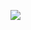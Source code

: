 [![](https://mermaid.ink/img/pako:eNqVlG1v2jAQx7-K5b6hUqAlCdC40iRa0gpp0tDg1Zq-MPUBGU6c2WbAgO8-55FAK5VGimOf7_f3-XzxDr8JBpjguaTJAk0G90GMzDPWVOqXrH1Fzea3_U_4swKl96g_Gr4E2LTI3yQSlEINmiSt3-o6wK85nE5mjFhp2KPsIw2Ud1BDZt8TJG8Lh5R9Bo0o5wiihIstgNojY-pz7pcGI_jsT9BN5VGJncmUDmi6RcNBpvOwHbJ3_A0J2UcafcZQDOtKx-SAsTIMozL6Mf4sjAFw0FBTyA01kYH_3Z_4H0WTi51tPlVFT3QJY5B_w7dUoTYyqUWN-SlxzHWx_8skSj4laid8TMAFMvTofZQ4zcAFKuwEuK7lpuZZ1KpKRKyq0nt3HEcHU6pnNVtNPfIQYm0CyTuoMRJKRzS20IMUawXSQk9SxBpidl7HSm855P8QmoWck6uZN7OUlmIJ5MpxnKLfXIdML4idbO7rYBpLjk2nX8CKDRYLzqaXk_UEFgt_BS8SVO7U-4zElrluQoaJliuwcAQyoukQ71LVAOsFRBBgYrqMymWAg_hgmITGv4SISszcIvMFJjPKlRmtEkY1DEJqLrKoskpzOCAfxSrWmNienYlgssMbTNq203Jcu-30Ol771nPadxbeGrNrtxyv67k9r9fp3pr3YOF_2bq3rW674xjfO69ju67rHf4DWIu7Pw?type=png)](https://mermaid.live/edit#pako:eNqVlG1v2jAQx7-K5b6hUqAlCdC40iRa0gpp0tDg1Zq-MPUBGU6c2WbAgO8-55FAK5VGimOf7_f3-XzxDr8JBpjguaTJAk0G90GMzDPWVOqXrH1Fzea3_U_4swKl96g_Gr4E2LTI3yQSlEINmiSt3-o6wK85nE5mjFhp2KPsIw2Ud1BDZt8TJG8Lh5R9Bo0o5wiihIstgNojY-pz7pcGI_jsT9BN5VGJncmUDmi6RcNBpvOwHbJ3_A0J2UcafcZQDOtKx-SAsTIMozL6Mf4sjAFw0FBTyA01kYH_3Z_4H0WTi51tPlVFT3QJY5B_w7dUoTYyqUWN-SlxzHWx_8skSj4laid8TMAFMvTofZQ4zcAFKuwEuK7lpuZZ1KpKRKyq0nt3HEcHU6pnNVtNPfIQYm0CyTuoMRJKRzS20IMUawXSQk9SxBpidl7HSm855P8QmoWck6uZN7OUlmIJ5MpxnKLfXIdML4idbO7rYBpLjk2nX8CKDRYLzqaXk_UEFgt_BS8SVO7U-4zElrluQoaJliuwcAQyoukQ71LVAOsFRBBgYrqMymWAg_hgmITGv4SISszcIvMFJjPKlRmtEkY1DEJqLrKoskpzOCAfxSrWmNienYlgssMbTNq203Jcu-30Ol771nPadxbeGrNrtxyv67k9r9fp3pr3YOF_2bq3rW674xjfO69ju67rHf4DWIu7Pw)